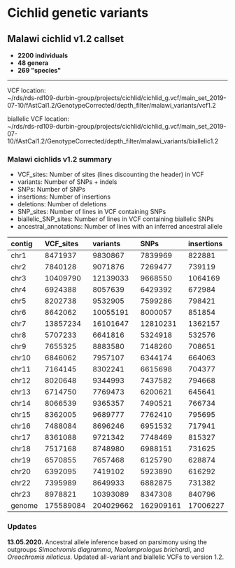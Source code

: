 Cichlid genetic variants
========================

## Malawi cichlid v1.2 callset
* **2200 individuals** 
* **48 genera** 
* **269 "species"** 
___________________________

VCF location:<br/>
~/rds/rds-rd109-durbin-group/projects/cichlid/cichlid_g.vcf/main_set_2019-07-10/fAstCal1.2/GenotypeCorrected/depth_filter/malawi_variants/vcf1.2

biallelic VCF location:<br/>
~/rds/rds-rd109-durbin-group/projects/cichlid/cichlid_g.vcf/main_set_2019-07-10/fAstCal1.2/GenotypeCorrected/depth_filter/malawi_variants/biallelic1.2

### Malawi cichlids v1.2 summary

* VCF_sites: Number of sites (lines discounting the header) in VCF
* variants: Number of SNPs + indels
* SNPs: Number of SNPs
* insertions: Number of insertions
* deletions: Number of deletions
* SNP_sites: Number of lines in VCF containing SNPs
* biallelic_SNP_sites: Number of lines in VCF containing biallelic SNPs
* ancestral_annotations: Number of lines with an inferred ancestral allele

| contig  | VCF_sites | variants  | SNPs      | insertions | deletions | SNP_sites | biallelic_SNP_sites | ancestral_annotations |
|:--------|:----------|:----------|:----------|:-----------|:----------|:----------|:--------------------|:----------------------|
| chr1    | 8471937   | 9830867   | 7839969   | 822881     | 1168017   | 7294760   | 6766799             | 6789084               |
| chr2    | 7840128   | 9071876   | 7269477   | 739119     | 1063280   | 6760158   | 6267047             | 6131322               |
| chr3    | 10409790  | 12139033  | 9668550   | 1064169    | 1406314   | 8937156   | 8233275             | 6872762               |
| chr4    | 6924388   | 8057639   | 6429392   | 672984     | 955263    | 5963943   | 5513838             | 5444228               |
| chr5    | 8202738   | 9532905   | 7599286   | 798421     | 1135198   | 7058113   | 6534490             | 6592021               |
| chr6    | 8642062   | 10055191  | 8000057   | 851854     | 1203280   | 7431278   | 6881005             | 6845877               |
| chr7    | 13857234  | 16101647  | 12810231  | 1362157    | 1929259   | 11912510  | 11043803            | 11026414              |
| chr8    | 5707233   | 6641816   | 5324918   | 532576     | 784322    | 4927027   | 4542677             | 4702946               |
| chr9    | 7655325   | 8883580   | 7148260   | 708651     | 1026669   | 6618850   | 6107019             | 5689762               |
| chr10   | 6846062   | 7957107   | 6344174   | 664063     | 948870    | 5890339   | 5451352             | 5519306               |
| chr11   | 7164145   | 8302241   | 6615698   | 704377     | 982166    | 6163713   | 5726052             | 5874722               |
| chr12   | 8020648   | 9344993   | 7437582   | 794668     | 1112743   | 6900585   | 6381616             | 6519206               |
| chr13   | 6714750   | 7769473   | 6200621   | 645641     | 923211    | 5778034   | 5368821             | 5513826               |
| chr14   | 8066539   | 9365357   | 7490521   | 766734     | 1108102   | 6953030   | 6433033             | 6417512               |
| chr15   | 8362005   | 9689777   | 7762410   | 795695     | 1131672   | 7214400   | 6683857             | 6660384               |
| chr16   | 7488084   | 8696246   | 6951532   | 717941     | 1026773   | 6451752   | 5968124             | 5970623               |
| chr17   | 8361088   | 9721342   | 7748469   | 815327     | 1157546   | 7194087   | 6657703             | 6694858               |
| chr18   | 7517168   | 8748980   | 6988151   | 731625     | 1029204   | 6477898   | 5985848             | 5916321               |
| chr19   | 6570855   | 7657468   | 6125790   | 628874     | 902804    | 5667892   | 5226042             | 5284042               |
| chr20   | 6392095   | 7419102   | 5923890   | 616292     | 878920    | 5507175   | 5104543             | 5053606               |
| chr22   | 7395989   | 8649933   | 6882875   | 731382     | 1035676   | 6364231   | 5864213             | 5773787               |
| chr23   | 8978821   | 10393089  | 8347308   | 840796     | 1204985   | 7754272   | 7181421             | 6897100               |
| genome  | 175589084 | 204029662 | 162909161 | 17006227   | 24114274  | 151221203 | 139922578           | 138189709             |

### Updates

**13.05.2020.**
Ancestral allele inference based on parsimony using the outgroups *Simochromis diagramma*, *Neolamprologus brichardi*, and *Oreochromis niloticus*. Updated all-variant and biallelic VCFs to version 1.2.
